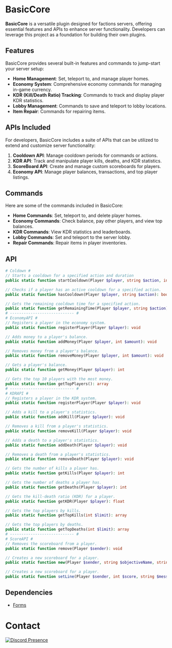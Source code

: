 # BasicCore

**BasicCore** is a versatile plugin designed for factions servers, offering essential features and APIs to enhance server functionality. Developers can leverage this project as a foundation for building their own plugins.

## Features

BasicCore provides several built-in features and commands to jump-start your server setup:

- **Home Management**: Set, teleport to, and manage player homes.
- **Economy System**: Comprehensive economy commands for managing in-game currency.
- **KDR (Kill/Death Ratio) Tracking**: Commands to track and display player KDR statistics.
- **Lobby Management**: Commands to save and teleport to lobby locations.
- **Item Repair**: Commands for repairing items.

## APIs Included

For developers, BasicCore includes a suite of APIs that can be utilized to extend and customize server functionality:

1. **Cooldown API**: Manage cooldown periods for commands or actions.
2. **KDR API**: Track and manipulate player kills, deaths, and KDR statistics.
3. **ScoreBoard API**: Create and manage custom scoreboards for players.
4. **Economy API**: Manage player balances, transactions, and top player listings.

## Commands

Here are some of the commands included in BasicCore:

- **Home Commands**: Set, teleport to, and delete player homes.
- **Economy Commands**: Check balance, pay other players, and view top balances.
- **KDR Commands**: View KDR statistics and leaderboards.
- **Lobby Commands**: Set and teleport to the server lobby.
- **Repair Commands**: Repair items in player inventories.

## API
```php
# Coldown #
// Starts a cooldown for a specified action and duration
public static function startCooldown(Player $player, string $action, int $duration): void

// Checks if a player has an active cooldown for a specified action.
public static function hasCooldown(Player $player, string $action): bool

// Gets the remaining cooldown time for a specified action.
public static function getRemainingTime(Player $player, string $action): int
# ---------------------------- #
# EconomyAPI #
// Registers a player in the economy system.
public static function registerPlayer(Player $player): void

// Adds money to a player's balance.
public static function addMoney(Player $player, int $amount): void

// Removes money from a player's balance.
public static function removeMoney(Player $player, int $amount): void

// Gets a player's balance.
public static function getMoney(Player $player): int

// Gets the top 10 players with the most money.
public static function getTopPlayers(): array
# ---------------------------- #
# KDRAPI #
// Registers a player in the KDR system.
public static function registerPlayer(Player $player): void

// Adds a kill to a player's statistics.
public static function addKill(Player $player): void

// Removes a kill from a player's statistics.
public static function removeKill(Player $player): void

// Adds a death to a player's statistics.
public static function addDeath(Player $player): void

// Removes a death from a player's statistics.
public static function removeDeath(Player $player): void

// Gets the number of kills a player has.
public static function getKills(Player $player): int

// Gets the number of deaths a player has.
public static function getDeaths(Player $player): int

// Gets the kill-death ratio (KDR) for a player.
public static function getKDR(Player $player): float

// Gets the top players by kills.
public static function getTopKills(int $limit): array

// Gets the top players by deaths.
public static function getTopDeaths(int $limit): array
# ---------------------------- #
# ScoreAPI #
// Removes the scoreboard from a player.
public static function remove(Player $sender): void

// Creates a new scoreboard for a player.
public static function new(Player $sender, string $objectiveName, string $displayName): void

// Creates a new scoreboard for a player.
public static function setLine(Player $sender, int $score, string $message): void
```

## Dependencies
- [Forms](https://github.com/Frago9876543210/forms)


# Contact
[![Discord Presence](https://lanyard.cnrad.dev/api/1165097093480853634?theme=dark&bg=005cff&animated=false&hideDiscrim=true&borderRadius=30px&idleMessage=Hello%20boys%20and%20girls)](https://discord.com/users/1165097093480853634)